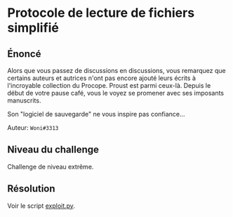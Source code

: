 # Protocole de lecture de fichiers simplifié 

## Énoncé

Alors que vous passez de discussions en discussions, vous remarquez que certains auteurs et autrices n'ont pas encore ajouté leurs écrits à l'incroyable collection du Procope. Proust est parmi ceux-là. Depuis le début de votre pause café, vous le voyez se promener avec ses imposants manuscrits.

Son "logiciel de sauvegarde" ne vous inspire pas confiance...


Auteur: `Woni#3313`

## Niveau du challenge

Challenge de niveau extrême.

## Résolution

Voir le script [exploit.py](exploit.py).